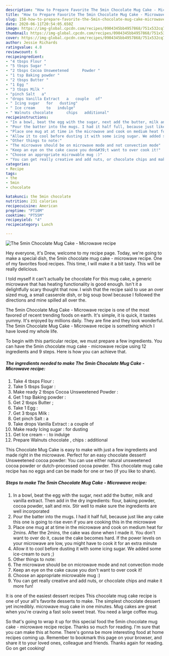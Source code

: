 ```yaml
---
description: "How to Prepare Favorite The 5min Chocolate Mug Cake - Microwave recipe"
title: "How to Prepare Favorite The 5min Chocolate Mug Cake - Microwave recipe"
slug: 158-how-to-prepare-favorite-the-5min-chocolate-mug-cake-microwave-recipe
date: 2020-06-11T20:54:05.650Z
image: https://img-global.cpcdn.com/recipes/0904345bb4957868/751x532cq70/the-5min-chocolate-mug-cake-microwave-recipe-recipe-main-photo.jpg
thumbnail: https://img-global.cpcdn.com/recipes/0904345bb4957868/751x532cq70/the-5min-chocolate-mug-cake-microwave-recipe-recipe-main-photo.jpg
cover: https://img-global.cpcdn.com/recipes/0904345bb4957868/751x532cq70/the-5min-chocolate-mug-cake-microwave-recipe-recipe-main-photo.jpg
author: Jessie Richards
ratingvalue: 4.8
reviewcount: 6
recipeingredient:
- "4 tbsps Flour "
- "5 tbsps Sugar "
- "2 tbsps Cocoa Unsweetened      Powder "
- "1 tsp Baking powder "
- "2 tbsps Butter "
- "1 Egg "
- "3 tbsps Milk "
- "pinch Salt   a"
- "drops Vanilla Extract   a   couple   of"
- " Icing sugar   for   dusting"
- " Ice cream     to   indulge"
- " Walnuts chocolate      chips   additional"
recipeinstructions:
- "In a bowl, beat the egg with the sugar, next add the butter, milk and vanilla extract. Then add in the dry ingredients: flour, baking powder, cocoa powder, salt and mix. Stir well to make sure the ingredients are well incorporated"
- "Pour the batter into the mugs. I had it half full, because just like any cake this one is going to rise even if you are cooking this in the microwave"
- "Place one mug at at time in the microwave and cook on medium heat for 2mins. After the 2mins, the cake was done when I made it. You don&#39;t want to over do it, cause the cake becomes hard. If the power levels on your microwave are low, you might have to cook it for an extra minute"
- "Allow it to cool before dusting it with some icing sugar. We added some ice-cream to ours ;)"
- "Other things to note:"
- "The microwave should be on microwave mode and not convection mode"
- "Keep an eye on the cake cause you don&#39;t want to over cook it!"
- "Choose an appropriate microwable mug :)"
- "You can get really creative and add nuts, or chocolate chips and make it more fun!"
categories:
- Recipe
tags:
- the
- 5min
- chocolate

katakunci: the 5min chocolate 
nutrition: 231 calories
recipecuisine: American
preptime: "PT10M"
cooktime: "PT55M"
recipeyield: "4"
recipecategory: Lunch

---
```



![The 5min Chocolate Mug Cake - Microwave recipe](https://img-global.cpcdn.com/recipes/0904345bb4957868/751x532cq70/the-5min-chocolate-mug-cake-microwave-recipe-recipe-main-photo.jpg)

Hey everyone, it's Drew, welcome to my recipe page. Today, we're going to make a special dish, the 5min chocolate mug cake - microwave recipe. One of my favorites food recipes. This time, I will make it a bit tasty. This will be really delicious.

I told myself it can&#39;t actually be chocolate For this mug cake, a generic microwave that has heating functionality is good enough. Isn&#39;t it a delightfully scary thought that now. I wish that the recipe said to use an over sized mug, a small casserole dish, or big soup bowl because I followed the directions and mine spilled all over the.

The 5min Chocolate Mug Cake - Microwave recipe is one of the most favored of recent trending foods on earth. It's simple, it is quick, it tastes yummy. It's enjoyed by millions daily. They are fine and they look wonderful. The 5min Chocolate Mug Cake - Microwave recipe is something which I have loved my whole life.


To begin with this particular recipe, we must prepare a few ingredients. You can have the 5min chocolate mug cake - microwave recipe using 12 ingredients and 9 steps. Here is how you can achieve that.

<!--inarticleads1-->

##### The ingredients needed to make The 5min Chocolate Mug Cake - Microwave recipe:

1. Take 4 tbsps Flour :
1. Take 5 tbsps Sugar :
1. Make ready 2 tbsps Cocoa Unsweetened      Powder :
1. Get 1 tsp Baking powder :
1. Get 2 tbsps Butter ;
1. Take 1 Egg :
1. Get 3 tbsps Milk :
1. Get pinch Salt :  a
1. Take drops Vanilla Extract :  a   couple   of
1. Make ready  Icing sugar :  for   dusting
1. Get  Ice cream -  :  to   indulge
1. Prepare  Walnuts chocolate ,     chips :  additional


This Chocolate Mug Cake is easy to make with just a few ingredients and made right in the microwave. Perfect for an easy chocolate dessert! Unsweetened cocoa powder: You can use either natural unsweetened cocoa powder or dutch-processed cocoa powder. This chocolate mug cake recipe has no eggs and can be made for one or two (if you like to share). 

<!--inarticleads2-->

##### Steps to make The 5min Chocolate Mug Cake - Microwave recipe:

1. In a bowl, beat the egg with the sugar, next add the butter, milk and vanilla extract. Then add in the dry ingredients: flour, baking powder, cocoa powder, salt and mix. Stir well to make sure the ingredients are well incorporated
1. Pour the batter into the mugs. I had it half full, because just like any cake this one is going to rise even if you are cooking this in the microwave
1. Place one mug at at time in the microwave and cook on medium heat for 2mins. After the 2mins, the cake was done when I made it. You don&#39;t want to over do it, cause the cake becomes hard. If the power levels on your microwave are low, you might have to cook it for an extra minute
1. Allow it to cool before dusting it with some icing sugar. We added some ice-cream to ours ;)
1. Other things to note:
1. The microwave should be on microwave mode and not convection mode
1. Keep an eye on the cake cause you don&#39;t want to over cook it!
1. Choose an appropriate microwable mug :)
1. You can get really creative and add nuts, or chocolate chips and make it more fun!


It is one of the easiest dessert recipes This chocolate mug cake recipe is one of your all&#39;s favorite desserts to make. The simplest chocolate dessert yet incredibly. microwave mug cake in one minutes. Mug cakes are great when you&#39;re craving a fast solo sweet treat. You need a large coffee mug. 

So that's going to wrap it up for this special food the 5min chocolate mug cake - microwave recipe recipe. Thanks so much for reading. I'm sure that you can make this at home. There's gonna be more interesting food at home recipes coming up. Remember to bookmark this page on your browser, and share it to your loved ones, colleague and friends. Thanks again for reading. Go on get cooking!
